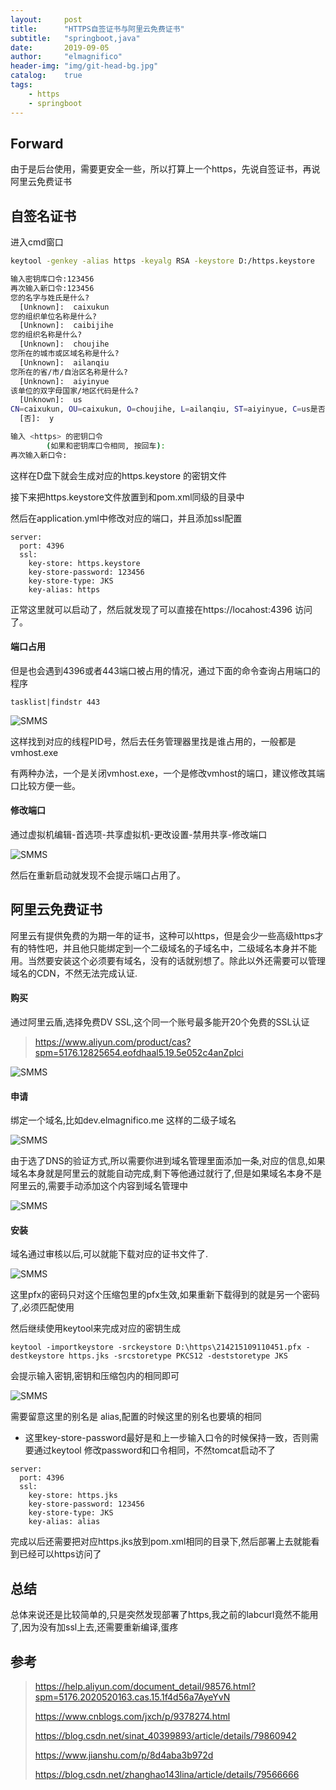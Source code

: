 ```yaml
---
layout:     post
title:      "HTTPS自签证书与阿里云免费证书"
subtitle:   "springboot,java"
date:       2019-09-05
author:     "elmagnifico"
header-img: "img/git-head-bg.jpg"
catalog:    true
tags:
    - https
    - springboot
---
```


## Forward

由于是后台使用，需要更安全一些，所以打算上一个https，先说自签证书，再说阿里云免费证书

## 自签名证书

进入cmd窗口

```bash
keytool -genkey -alias https -keyalg RSA -keystore D:/https.keystore 

输入密钥库口令:123456
再次输入新口令:123456
您的名字与姓氏是什么?
  [Unknown]:  caixukun
您的组织单位名称是什么?
  [Unknown]:  caibijihe
您的组织名称是什么?
  [Unknown]:  choujihe
您所在的城市或区域名称是什么?
  [Unknown]:  ailanqiu
您所在的省/市/自治区名称是什么?
  [Unknown]:  aiyinyue
该单位的双字母国家/地区代码是什么?
  [Unknown]:  us
CN=caixukun, OU=caixukun, O=choujihe, L=ailanqiu, ST=aiyinyue, C=us是否正确?
  [否]:  y

输入 <https> 的密钥口令
        (如果和密钥库口令相同, 按回车):
再次输入新口令:
```

这样在D盘下就会生成对应的https.keystore 的密钥文件

接下来把https.keystore文件放置到和pom.xml同级的目录中

然后在application.yml中修改对应的端口，并且添加ssl配置

```
server:
  port: 4396
  ssl:
    key-store: https.keystore
    key-store-password: 123456
    key-store-type: JKS
    key-alias: https
```

正常这里就可以启动了，然后就发现了可以直接在https://locahost:4396 访问了。

#### 端口占用

但是也会遇到4396或者443端口被占用的情况，通过下面的命令查询占用端口的程序

```
tasklist|findstr 443
```

![SMMS](https://i.loli.net/2019/09/05/alSiqIc9ZoY78A4.png)

这样找到对应的线程PID号，然后去任务管理器里找是谁占用的，一般都是vmhost.exe

有两种办法，一个是关闭vmhost.exe，一个是修改vmhost的端口，建议修改其端口比较方便一些。

#### 修改端口

通过虚拟机编辑-首选项-共享虚拟机-更改设置-禁用共享-修改端口

![SMMS](https://i.loli.net/2019/09/05/ZzpwH6ctr714EFu.png)

然后在重新启动就发现不会提示端口占用了。

## 阿里云免费证书

阿里云有提供免费的为期一年的证书，这种可以https，但是会少一些高级https才有的特性吧，并且他只能绑定到一个二级域名的子域名中，二级域名本身并不能用。当然要安装这个必须要有域名，没有的话就别想了。除此以外还需要可以管理域名的CDN，不然无法完成认证.

#### 购买

通过阿里云盾,选择免费DV SSL,这个同一个账号最多能开20个免费的SSL认证

> https://www.aliyun.com/product/cas?spm=5176.12825654.eofdhaal5.19.5e052c4anZplci

![SMMS](https://i.loli.net/2019/09/05/x6MvjAtoJie3T7p.png)

#### 申请

绑定一个域名,比如dev.elmagnifico.me 这样的二级子域名

![SMMS](https://i.loli.net/2019/09/05/zjQw1Hn4kG7sXRI.png)

由于选了DNS的验证方式,所以需要你进到域名管理里面添加一条,对应的信息,如果域名本身就是阿里云的就能自动完成,剩下等他通过就行了,但是如果域名本身不是阿里云的,需要手动添加这个内容到域名管理中

![SMMS](https://i.loli.net/2019/09/05/ueBcOfVCQNitH38.png)

#### 安装

域名通过审核以后,可以就能下载对应的证书文件了.

![SMMS](https://i.loli.net/2019/09/05/RBF74ItNn5QSxDd.png)

这里pfx的密码只对这个压缩包里的pfx生效,如果重新下载得到的就是另一个密码了,必须匹配使用

然后继续使用keytool来完成对应的密钥生成

```
keytool -importkeystore -srckeystore D:\https\214215109110451.pfx -destkeystore https.jks -srcstoretype PKCS12 -deststoretype JKS
```

会提示输入密钥,密钥和压缩包内的相同即可

![SMMS](https://i.loli.net/2019/09/05/HBjbtcrsXy2VT83.png)

需要留意这里的别名是 alias,配置的时候这里的别名也要填的相同

- 这里key-store-password最好是和上一步输入口令的时候保持一致，否则需要通过keytool 修改password和口令相同，不然tomcat启动不了

```
server:
  port: 4396
  ssl:
    key-store: https.jks
    key-store-password: 123456
    key-store-type: JKS
    key-alias: alias
```

完成以后还需要把对应https.jks放到pom.xml相同的目录下,然后部署上去就能看到已经可以https访问了

## 总结

总体来说还是比较简单的,只是突然发现部署了https,我之前的labcurl竟然不能用了,因为没有加ssl上去,还需要重新编译,蛋疼

## 参考

> https://help.aliyun.com/document_detail/98576.html?spm=5176.2020520163.cas.15.1f4d56a7AyeYvN
>
> https://www.cnblogs.com/jxch/p/9378274.html
>
> https://blog.csdn.net/sinat_40399893/article/details/79860942
>
> https://www.jianshu.com/p/8d4aba3b972d
>
> https://blog.csdn.net/zhanghao143lina/article/details/79566666
